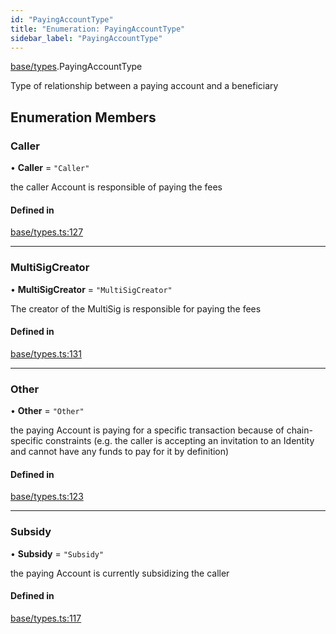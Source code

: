 ```yaml
---
id: "PayingAccountType"
title: "Enumeration: PayingAccountType"
sidebar_label: "PayingAccountType"
---
```


[base/types](../../../../modules/Base/Types/Types.md).PayingAccountType

Type of relationship between a paying account and a beneficiary

## Enumeration Members

### Caller

• **Caller** = ``"Caller"``

the caller Account is responsible of paying the fees

#### Defined in

[base/types.ts:127](https://github.com/PolymeshAssociation/polymesh-sdk/blob/0dbd0ebd0/src/base/types.ts#L127)

___

### MultiSigCreator

• **MultiSigCreator** = ``"MultiSigCreator"``

The creator of the MultiSig is responsible for paying the fees

#### Defined in

[base/types.ts:131](https://github.com/PolymeshAssociation/polymesh-sdk/blob/0dbd0ebd0/src/base/types.ts#L131)

___

### Other

• **Other** = ``"Other"``

the paying Account is paying for a specific transaction because of
  chain-specific constraints (e.g. the caller is accepting an invitation to an Identity
  and cannot have any funds to pay for it by definition)

#### Defined in

[base/types.ts:123](https://github.com/PolymeshAssociation/polymesh-sdk/blob/0dbd0ebd0/src/base/types.ts#L123)

___

### Subsidy

• **Subsidy** = ``"Subsidy"``

the paying Account is currently subsidizing the caller

#### Defined in

[base/types.ts:117](https://github.com/PolymeshAssociation/polymesh-sdk/blob/0dbd0ebd0/src/base/types.ts#L117)

